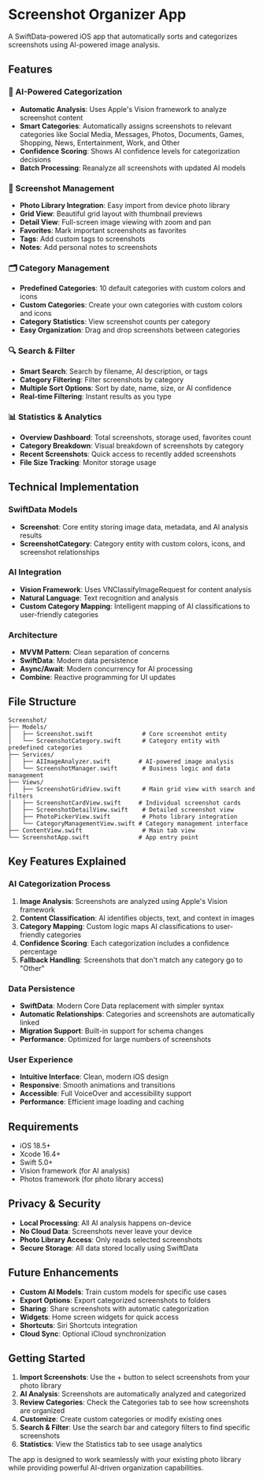# Screenshot Organizer App

A SwiftData-powered iOS app that automatically sorts and categorizes screenshots using AI-powered image analysis.

## Features

### 🤖 AI-Powered Categorization
- **Automatic Analysis**: Uses Apple's Vision framework to analyze screenshot content
- **Smart Categories**: Automatically assigns screenshots to relevant categories like Social Media, Messages, Photos, Documents, Games, Shopping, News, Entertainment, Work, and Other
- **Confidence Scoring**: Shows AI confidence levels for categorization decisions
- **Batch Processing**: Reanalyze all screenshots with updated AI models

### 📱 Screenshot Management
- **Photo Library Integration**: Easy import from device photo library
- **Grid View**: Beautiful grid layout with thumbnail previews
- **Detail View**: Full-screen image viewing with zoom and pan
- **Favorites**: Mark important screenshots as favorites
- **Tags**: Add custom tags to screenshots
- **Notes**: Add personal notes to screenshots

### 🗂️ Category Management
- **Predefined Categories**: 10 default categories with custom colors and icons
- **Custom Categories**: Create your own categories with custom colors and icons
- **Category Statistics**: View screenshot counts per category
- **Easy Organization**: Drag and drop screenshots between categories

### 🔍 Search & Filter
- **Smart Search**: Search by filename, AI description, or tags
- **Category Filtering**: Filter screenshots by category
- **Multiple Sort Options**: Sort by date, name, size, or AI confidence
- **Real-time Filtering**: Instant results as you type

### 📊 Statistics & Analytics
- **Overview Dashboard**: Total screenshots, storage used, favorites count
- **Category Breakdown**: Visual breakdown of screenshots by category
- **Recent Screenshots**: Quick access to recently added screenshots
- **File Size Tracking**: Monitor storage usage

## Technical Implementation

### SwiftData Models
- **Screenshot**: Core entity storing image data, metadata, and AI analysis results
- **ScreenshotCategory**: Category entity with custom colors, icons, and screenshot relationships

### AI Integration
- **Vision Framework**: Uses VNClassifyImageRequest for content analysis
- **Natural Language**: Text recognition and analysis
- **Custom Category Mapping**: Intelligent mapping of AI classifications to user-friendly categories

### Architecture
- **MVVM Pattern**: Clean separation of concerns
- **SwiftData**: Modern data persistence
- **Async/Await**: Modern concurrency for AI processing
- **Combine**: Reactive programming for UI updates

## File Structure

```
Screenshot/
├── Models/
│   ├── Screenshot.swift              # Core screenshot entity
│   └── ScreenshotCategory.swift      # Category entity with predefined categories
├── Services/
│   ├── AIImageAnalyzer.swift        # AI-powered image analysis
│   └── ScreenshotManager.swift       # Business logic and data management
├── Views/
│   ├── ScreenshotGridView.swift      # Main grid view with search and filters
│   ├── ScreenshotCardView.swift     # Individual screenshot cards
│   ├── ScreenshotDetailView.swift    # Detailed screenshot view
│   ├── PhotoPickerView.swift         # Photo library integration
│   └── CategoryManagementView.swift # Category management interface
├── ContentView.swift                 # Main tab view
└── ScreenshotApp.swift              # App entry point
```

## Key Features Explained

### AI Categorization Process
1. **Image Analysis**: Screenshots are analyzed using Apple's Vision framework
2. **Content Classification**: AI identifies objects, text, and context in images
3. **Category Mapping**: Custom logic maps AI classifications to user-friendly categories
4. **Confidence Scoring**: Each categorization includes a confidence percentage
5. **Fallback Handling**: Screenshots that don't match any category go to "Other"

### Data Persistence
- **SwiftData**: Modern Core Data replacement with simpler syntax
- **Automatic Relationships**: Categories and screenshots are automatically linked
- **Migration Support**: Built-in support for schema changes
- **Performance**: Optimized for large numbers of screenshots

### User Experience
- **Intuitive Interface**: Clean, modern iOS design
- **Responsive**: Smooth animations and transitions
- **Accessible**: Full VoiceOver and accessibility support
- **Performance**: Efficient image loading and caching

## Requirements

- iOS 18.5+
- Xcode 16.4+
- Swift 5.0+
- Vision framework (for AI analysis)
- Photos framework (for photo library access)

## Privacy & Security

- **Local Processing**: All AI analysis happens on-device
- **No Cloud Data**: Screenshots never leave your device
- **Photo Library Access**: Only reads selected screenshots
- **Secure Storage**: All data stored locally using SwiftData

## Future Enhancements

- **Custom AI Models**: Train custom models for specific use cases
- **Export Options**: Export categorized screenshots to folders
- **Sharing**: Share screenshots with automatic categorization
- **Widgets**: Home screen widgets for quick access
- **Shortcuts**: Siri Shortcuts integration
- **Cloud Sync**: Optional iCloud synchronization

## Getting Started

1. **Import Screenshots**: Use the + button to select screenshots from your photo library
2. **AI Analysis**: Screenshots are automatically analyzed and categorized
3. **Review Categories**: Check the Categories tab to see how screenshots are organized
4. **Customize**: Create custom categories or modify existing ones
5. **Search & Filter**: Use the search bar and category filters to find specific screenshots
6. **Statistics**: View the Statistics tab to see usage analytics

The app is designed to work seamlessly with your existing photo library while providing powerful AI-driven organization capabilities.
